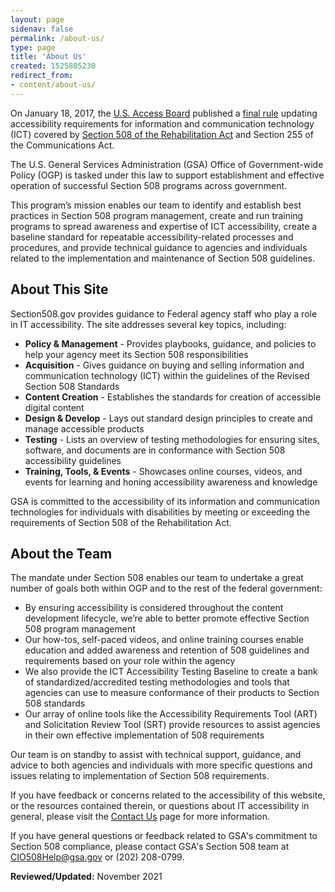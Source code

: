 ```yaml
---
layout: page
sidenav: false
permalink: /about-us/
type: page
title: 'About Us'
created: 1525805230
redirect_from:
- content/about-us/
---
```


On January 18, 2017, the [U.S. Access Board][1] published a [final rule][2] updating accessibility requirements for information and communication technology (ICT) covered by [Section 508 of the Rehabilitation Act][3] and Section 255 of the Communications Act.

The U.S. General Services Administration (GSA) Office of Government-wide Policy (OGP) is tasked under this law to support establishment and effective operation of successful Section 508 programs across government. 

This program’s mission enables our team to identify and establish best practices in Section 508 program management, create and run training programs to spread awareness and expertise of ICT accessibility, create a baseline standard for repeatable accessibility-related processes and procedures, and provide technical guidance to agencies and individuals related to the implementation and maintenance of Section 508 guidelines.

## About This Site

Section508.gov provides guidance to Federal agency staff who play a role in IT accessibility. The site addresses several key topics, including:

* **Policy & Management** - Provides playbooks, guidance, and policies to help your agency meet its Section 508 responsibilities
* **Acquisition** - Gives guidance on buying and selling information and communication technology (ICT) within the guidelines of the Revised Section 508 Standards
* **Content Creation** - Establishes the standards for creation of accessible digital content
* **Design & Develop** - Lays out standard design principles to create and manage accessible products
* **Testing** - Lists an overview of testing methodologies for ensuring sites, software, and documents are in conformance with Section 508 accessibility guidelines
* **Training, Tools, & Events** - Showcases online courses, videos, and events for learning and honing accessibility awareness and knowledge

GSA is committed to the accessibility of its information and communication technologies for individuals with disabilities by meeting or exceeding the requirements of Section 508 of the Rehabilitation Act.

## About the Team

The mandate under Section 508 enables our team to undertake a great number of goals both within OGP and to the rest of the federal government:

* By ensuring accessibility is considered throughout the content development lifecycle, we’re able to better promote effective Section 508 program management 
* Our how-tos, self-paced videos, and online training courses enable education and added awareness and retention of 508 guidelines and requirements based on your role within the agency
* We also provide the ICT Accessibility Testing Baseline to create a bank of standardized/accredited testing methodologies and tools that agencies can use to measure conformance of their products to Section 508 standards
* Our array of online tools like the Accessibility Requirements Tool (ART) and Solicitation Review Tool (SRT) provide resources to assist agencies in their own effective implementation of 508 requirements

Our team is on standby to assist with technical support, guidance, and advice to both agencies and individuals with more specific questions and issues relating to implementation of Section 508 requirements.  

If you have feedback or concerns related to the accessibility of this website, or the resources contained therein, or questions about IT accessibility in general, please visit the [Contact Us][4] page for more information.

If you have general questions or feedback related to GSA's commitment to Section 508 compliance, please contact GSA's Section 508 team at [CIO508Help@gsa.gov][5] or (202) 208-0799.

**Reviewed/Updated:** November 2021

 [1]: https://www.access-board.gov
 [2]: https://www.access-board.gov/guidelines-and-standards/communications-and-it/about-the-ict-refresh/final-rule
 [3]: https://www.access-board.gov/the-board/laws/rehabilitation-act-of-1973#508
 [4]: {{site.baseurl}}/contact-us
 [5]: mailto:CIO508Help@gsa.gov